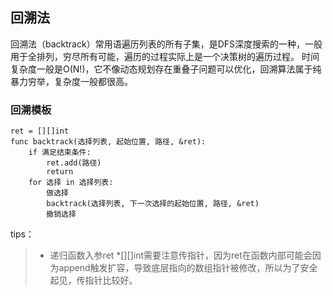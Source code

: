 ## 回溯法

回溯法（backtrack）常用语遍历列表的所有子集，是DFS深度搜索的一种，一般用于全排列，穷尽所有可能，遍历的过程实际上是一个决策树的遍历过程。
时间复杂度一般是O(N!)，它不像动态规划存在重叠子问题可以优化，回溯算法属于纯暴力穷举，复杂度一般都很高。

### 回溯模板
```
ret = [][]int
func backtrack(选择列表, 起始位置, 路径, &ret):
    if 满足结束条件:
        ret.add(路径)
        return
    for 选择 in 选择列表:
        做选择
        backtrack(选择列表, 下一次选择的起始位置, 路径, &ret)
        撤销选择
```

tips：
> * 递归函数入参ret *[][]int需要注意传指针，因为ret在函数内部可能会因为append触发扩容，导致底层指向的数组指针被修改，所以为了安全起见，传指针比较好。